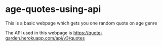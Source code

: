 # age-quotes-using-api



This is a basic webpage which gets you one random quote on age genre

The API used in this webpage is https://quote-garden.herokuapp.com/api/v3/quotes

